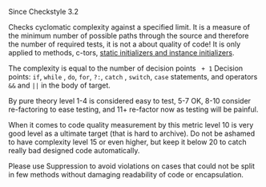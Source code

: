 Since Checkstyle 3.2

Checks cyclomatic complexity against a specified limit.
It is a measure of the minimum number of
possible paths through the source and therefore the number of
required tests, it is not a about quality of code!
It is only applied to methods, c-tors,
[static initializers and instance initializers](https://docs.oracle.com/javase/tutorial/java/javaOO/initial.html).

The complexity is equal to the number of decision points ` + 1`
Decision points: `if`, `while`
, `do`, `for`, `?:`, `catch`
, `switch`, `case`
statements, and operators `&&` and `||`
in the body of target.

By pure theory level 1-4 is considered easy to test, 5-7 OK, 8-10
consider re-factoring to ease testing, and 11+ re-factor now as testing will be painful.

When it comes to code quality measurement by this metric
level 10 is very good level as a ultimate target (that is hard to archive).
Do not be ashamed to have complexity level 15 or even higher,
but keep it below 20 to catch really bad designed code automatically.

Please use Suppression to avoid violations on cases that could not be split in few
methods without damaging readability of code or encapsulation.


